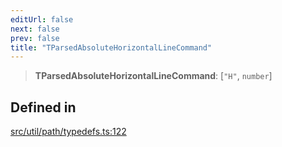 ```yaml
---
editUrl: false
next: false
prev: false
title: "TParsedAbsoluteHorizontalLineCommand"
---
```


> **TParsedAbsoluteHorizontalLineCommand**: [`"H"`, `number`]

## Defined in

[src/util/path/typedefs.ts:122](https://github.com/fabricjs/fabric.js/blob/8748628df7e9de00ba77413bfc3ad9e9fe9d4f30/src/util/path/typedefs.ts#L122)

